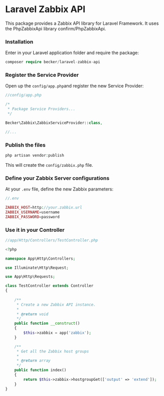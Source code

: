 # Laravel Zabbix API

This package provides a Zabbix API library for Laravel Framework. It uses the PhpZabbixApi library confirm/PhpZabbixApi.

### Installation

Enter in your Laravel application folder and require the package:

```php
composer require becker/laravel-zabbix-api
```

### Register the Service Provider

Open up the ``config/app.php``and register the new Service Provider:

```php
//config/app.php

/*
 * Package Service Providers...
 */

Becker\Zabbix\ZabbixServiceProvider::class,

//...
```

### Publish the files

```php
php artisan vendor:publish
```
This will create the ``config/zabbix.php`` file.


### Define your Zabbix Server configurations

At your ``.env`` file, define the new Zabbix parameters:

```php
//.env

ZABBIX_HOST=http://your.zabbix.url
ZABBIX_USERNAME=username
ZABBIX_PASSWORD=password
```

### Use it in your Controller

```php
//app/Http/Controllers/TestController.php

<?php

namespace App\Http\Controllers;

use Illuminate\Http\Request;

use App\Http\Requests;

class TestController extends Controller
{
    
    /**
     * Create a new Zabbix API instance.
     *
     * @return void
     */
	public function __construct()
	{
		$this->zabbix = app('zabbix');
	}

    /**
	 * Get all the Zabbix host groups
     *
	 * @return array
	 */
    public function index()
    {
    	return $this->zabbix->hostgroupGet(['output' => 'extend']);
    }
}
```
